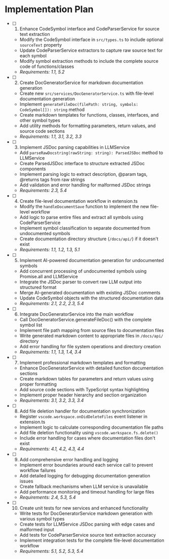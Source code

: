 # Implementation Plan

- [ ] 1. Enhance CodeSymbol interface and CodeParserService for source text extraction
  - Modify the CodeSymbol interface in `src/types.ts` to include optional `sourceText` property
  - Update CodeParserService extractors to capture raw source text for each symbol
  - Modify symbol extraction methods to include the complete source code of functions/classes
  - _Requirements: 1.1, 5.2_

- [ ] 2. Create DocGeneratorService for markdown documentation generation
  - Create new `src/services/DocGeneratorService.ts` with file-level documentation generation
  - Implement `generateFileDoc(filePath: string, symbols: CodeSymbol[]): string` method
  - Create markdown templates for functions, classes, interfaces, and other symbol types
  - Add utility methods for formatting parameters, return values, and source code sections
  - _Requirements: 1.1, 3.1, 3.2, 3.3_

- [ ] 3. Implement JSDoc parsing capabilities in LLMService
  - Add `parseRawDocstring(rawString: string): ParsedJSDoc` method to LLMService
  - Create ParsedJSDoc interface to structure extracted JSDoc components
  - Implement parsing logic to extract description, @param tags, @returns tags from raw strings
  - Add validation and error handling for malformed JSDoc strings
  - _Requirements: 2.3, 5.4_

- [ ] 4. Create file-level documentation workflow in extension.ts
  - Modify the `handleDocumentSave` function to implement the new file-level workflow
  - Add logic to parse entire files and extract all symbols using CodeParserService
  - Implement symbol classification to separate documented from undocumented symbols
  - Create documentation directory structure (`/docs/api/`) if it doesn't exist
  - _Requirements: 1.1, 1.2, 1.3, 5.1_

- [ ] 5. Implement AI-powered documentation generation for undocumented symbols
  - Add concurrent processing of undocumented symbols using Promise.all and LLMService
  - Integrate the JSDoc parser to convert raw LLM output into structured format
  - Merge AI-generated documentation with existing JSDoc comments
  - Update CodeSymbol objects with the structured documentation data
  - _Requirements: 2.1, 2.2, 2.3, 5.4_

- [ ] 6. Integrate DocGeneratorService into the main workflow
  - Call DocGeneratorService.generateFileDoc() with the complete symbol list
  - Implement file path mapping from source files to documentation files
  - Write generated markdown content to appropriate files in `/docs/api/` directory
  - Add error handling for file system operations and directory creation
  - _Requirements: 1.1, 1.3, 1.4, 3.4_

- [ ] 7. Implement professional markdown templates and formatting
  - Enhance DocGeneratorService with detailed function documentation sections
  - Create markdown tables for parameters and return values using proper formatting
  - Add source code sections with TypeScript syntax highlighting
  - Implement proper header hierarchy and section organization
  - _Requirements: 3.1, 3.2, 3.3, 3.4_

- [ ] 8. Add file deletion handler for documentation synchronization
  - Register `vscode.workspace.onDidDeleteFiles` event listener in extension.ts
  - Implement logic to calculate corresponding documentation file paths
  - Add file deletion functionality using `vscode.workspace.fs.delete()`
  - Include error handling for cases where documentation files don't exist
  - _Requirements: 4.1, 4.2, 4.3, 4.4_

- [ ] 9. Add comprehensive error handling and logging
  - Implement error boundaries around each service call to prevent workflow failures
  - Add detailed logging for debugging documentation generation issues
  - Create fallback mechanisms when LLM service is unavailable
  - Add performance monitoring and timeout handling for large files
  - _Requirements: 2.4, 5.3, 5.4_

- [ ] 10. Create unit tests for new services and enhanced functionality
  - Write tests for DocGeneratorService markdown generation with various symbol types
  - Create tests for LLMService JSDoc parsing with edge cases and malformed input
  - Add tests for CodeParserService source text extraction accuracy
  - Implement integration tests for the complete file-level documentation workflow
  - _Requirements: 5.1, 5.2, 5.3, 5.4_